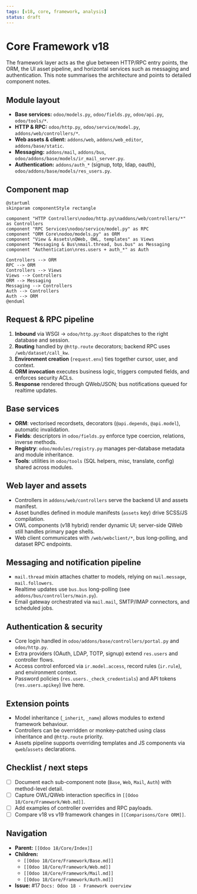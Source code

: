 ```yaml
---
tags: [v18, core, framework, analysis]
status: draft
---
```

# Core Framework v18

The framework layer acts as the glue between HTTP/RPC entry points, the ORM, the UI asset pipeline, and horizontal services such as messaging and authentication. This note summarises the architecture and points to detailed component notes.

## Module layout
- **Base services:** `odoo/models.py`, `odoo/fields.py`, `odoo/api.py`, `odoo/tools/*`.
- **HTTP & RPC:** `odoo/http.py`, `odoo/service/model.py`, `addons/web/controllers/*`.
- **Web assets & client:** `addons/web`, `addons/web_editor`, `addons/base/static`.
- **Messaging:** `addons/mail`, `addons/bus`, `odoo/addons/base/models/ir_mail_server.py`.
- **Authentication:** `addons/auth_*` (signup, totp, ldap, oauth), `odoo/addons/base/models/res_users.py`.

## Component map
```plantuml
@startuml
skinparam componentStyle rectangle

component "HTTP Controllers\nodoo/http.py\naddons/web/controllers/*" as Controllers
component "RPC Services\nodoo/service/model.py" as RPC
component "ORM Core\nodoo/models.py" as ORM
component "View & Assets\nQWeb, OWL, templates" as Views
component "Messaging & Bus\nmail.thread, bus.bus" as Messaging
component "Authentication\nres.users + auth_*" as Auth

Controllers --> ORM
RPC --> ORM
Controllers --> Views
Views --> Controllers
ORM --> Messaging
Messaging --> Controllers
Auth --> Controllers
Auth --> ORM
@enduml
```

## Request & RPC pipeline
1. **Inbound** via WSGI -> `odoo/http.py:Root` dispatches to the right database and session.
2. **Routing** handled by `@http.route` decorators; backend RPC uses `/web/dataset/call_kw`.
3. **Environment creation** (`request.env`) ties together cursor, user, and context.
4. **ORM invocation** executes business logic, triggers computed fields, and enforces security ACLs.
5. **Response** rendered through QWeb/JSON; bus notifications queued for realtime updates.

## Base services
- **ORM**: vectorised recordsets, decorators (`@api.depends`, `@api.model`), automatic invalidation.
- **Fields**: descriptors in `odoo/fields.py` enforce type coercion, relations, inverse methods.
- **Registry**: `odoo/modules/registry.py` manages per-database metadata and module inheritance.
- **Tools**: utilities in `odoo/tools` (SQL helpers, misc, translate, config) shared across modules.

## Web layer and assets
- Controllers in `addons/web/controllers` serve the backend UI and assets manifest.
- Asset bundles defined in module manifests (`assets` key) drive SCSS/JS compilation.
- OWL components (v18 hybrid) render dynamic UI; server-side QWeb still handles primary page shells.
- Web client communicates with `/web/webclient/*`, bus long-polling, and dataset RPC endpoints.

## Messaging and notification pipeline
- `mail.thread` mixin attaches chatter to models, relying on `mail.message`, `mail.followers`.
- Realtime updates use `bus.bus` long-polling (see `addons/bus/controllers/main.py`).
- Email gateway orchestrated via `mail.mail`, SMTP/IMAP connectors, and scheduled jobs.

## Authentication & security
- Core login handled in `odoo/addons/base/controllers/portal.py` and `odoo/http.py`.
- Extra providers (OAuth, LDAP, TOTP, signup) extend `res.users` and controller flows.
- Access control enforced via `ir.model.access`, record rules (`ir.rule`), and environment context.
- Password policies (`res.users._check_credentials`) and API tokens (`res.users.apikey`) live here.

## Extension points
- Model inheritance (`_inherit`, `_name`) allows modules to extend framework behaviour.
- Controllers can be overridden or monkey-patched using class inheritance and `@http.route` priority.
- Assets pipeline supports overriding templates and JS components via `qweb`/`assets` declarations.

## Checklist / next steps
- [ ] Document each sub-component note (`Base`, `Web`, `Mail`, `Auth`) with method-level detail.
- [ ] Capture OWL/QWeb interaction specifics in `[[Odoo 18/Core/Framework/Web.md]]`.
- [ ] Add examples of controller overrides and RPC payloads.
- [ ] Compare v18 vs v19 framework changes in `[[Comparisons/Core ORM]]`.

## Navigation
- **Parent:** `[[Odoo 18/Core/Index]]`
- **Children:**
  - `[[Odoo 18/Core/Framework/Base.md]]`
  - `[[Odoo 18/Core/Framework/Web.md]]`
  - `[[Odoo 18/Core/Framework/Mail.md]]`
  - `[[Odoo 18/Core/Framework/Auth.md]]`
- **Issue:** #17 `Docs: Odoo 18 - Framework overview`

